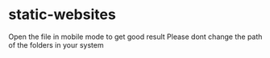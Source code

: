 # static-websites
Open the file in mobile mode to get good result
Please dont change the path of the folders in your system
